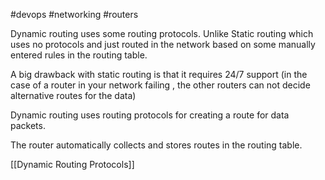 #devops 
#networking 
#routers 

Dynamic routing uses some routing protocols. Unlike Static routing which uses no protocols and just routed in the network based on some manually entered rules in the routing table. 

A big drawback with static routing is that it requires 24/7 support (in the case of a router in your network failing ,  the other routers can not decide alternative routes for the data)

Dynamic routing uses routing protocols for creating a route for data packets.

The router automatically collects and stores routes in the routing table. 

[[Dynamic Routing Protocols]]

